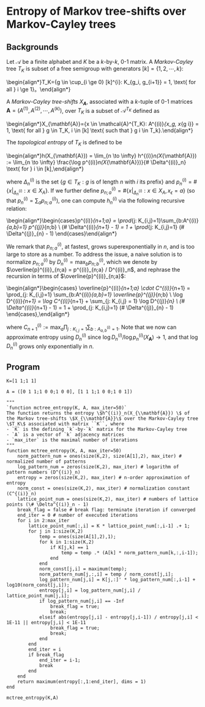 <!--This file was generated, do not modify it.-->
# Entropy of Markov tree-shifts over Markov-Cayley trees

## Backgrounds

Let $\mathcal{A}$ be a finite alphabet and $K$ be a $k$-by-$k$, $0$-$1$ matrix. A *Markov-Cayley* tree $T_K$ is subset of a free semigroup with generators $[k] = \{1,2,\cdots,k\}$:

\begin{align*}T_K=\{g \in \cup_{i \ge 0} [k]^{i}: K_{g_i, g_{i+1}} = 1, \text{ for all } i \ge 1\}。\end{align*}

A *Markov-Cayley tree-shifts $X_{\mathbf{A}}$*, associated with a $k$-tuple of $0$-$1$ matrices $\mathbf{A} = (A^{(1)}, A^{(2)}, \cdots, A^{(k)})$, over $T_K$ is a subset of $\mathcal{A}^{T_K}$ defined as

\begin{align*}X_{\mathbf{A}}=\{x \in \mathcal{A}^{T_K}: A^{(i)}_{x_g, x_{g i}} = 1, \text{ for all } g \in T_K, i \in [k] \text{ such that } g i \in T_k\}.\end{align*}

The *topological entropy* of $T_K$ is defined to be

\begin{align*}h(X_{\mathbf{A}}) = \lim_{n \to \infty} h^{(i)}_n(X_{\mathbf{A}}) := \lim_{n \to \infty} \frac{\log p^{(i)}_n(X_{\mathbf{A}})}{\# \Delta^{(i)}_n} \text{ for } i \in [k],\end{align*}

where $\Delta^{(i)}_n$ is the set $\{g \in T_K: g \text{ is of length } n \text{ with } i \text{ its prefix}\}$ and $p^{(i)}_n = \# \{x|_{\Delta^{(i)}_n}: x \in X_A\}$. If we further define $p^{(i)}_{n;a} = \# \{x|_{\Delta^{(i)}_n}: x \in X_A, x_\epsilon = a\}$ (so that $p^{(i)}_{n} = \sum_{a} p^{(i)}_{n;a}$), one can compute $h_n^{(i)}$ via the following recursive relation:

\begin{align*}\begin{cases}p^{(i)}_{n+1;a} = \prod_{j: K_{i,j}=1}\sum_{b:A^{(i)}_{a,b}=1} p^{(j)}_{n;b} \\ (\# \Delta^{(i)}_{n+1} - 1) = 1 + \prod_{j: K_{i,j}=1} (\# \Delta^{(j)}_{n} - 1) \end{cases}\end{align*}

We remark that $p^{(i)}_{n;a}$, at fastest, grows superexponentially in $n$, and is too large to store as a number. To address the issue, a naive solution is to normalize $p^{(i)}_{n;a}$ by $D^{(i)}_n = \max_{b} p^{(i)}_{n;b}$, which we denote by $\overline{p}^{(i)}_{n;a} = p^{(i)}_{n;a} / D^{(i)}_n$, and rephrase the recursion in terms of $\overline{p}^{(i)}_{n;a}$:

\begin{align*}\begin{cases} \overline{p}^{(i)}_{n+1;a} \cdot C^{(i)}_{n+1} = \prod_{j: K_{i,j}=1} \sum_{b:A^{(i)}_{a,b}=1} \overline{p}^{(j)}_{n;b} \\ \log D^{(i)}_{n+1} = \log C^{(i)}_{n+1} + \sum_{j: K_{i,j} = 1} \log D^{(j)}_{n} \\ (\# \Delta^{(i)}_{n+1} - 1) = 1 + \prod_{j: K_{i,j}=1} (\# \Delta^{(j)}_{n} - 1) \end{cases},\end{align*}

where $C^{(i)}_{n+1}:=\max_a \prod_{j: K_{i,j}=1} \sum_{b:A^{(i)}_{a,b}=1}$. Note that we now can approximate entropy using $D^{(i)}_n$ since $\log D^{(i)}_n / \log p^{(i)}_n(X_{\mathbf{A}}) \to 1$, and that $\log D^{(i)}_n$ grows only exponentially in $n$.

## Program

````julia:ex1
K=[1 1;1 1]
````

````julia:ex2
A = ([0 1 1;1 0 0;1 0 0], [1 1 1;1 0 0;1 0 1])
````

````julia:ex3
"""
`function mctree_entropy(K, A, max_iter=50)`
The function returns the entropy \$h^{(i)}_n(X_{\\mathbf{A}}) \$ of the Markov tree-shifts \$X_{\\mathbf{A}}\$ over the Markov-Cayley tree \$T_K\$ associated with matrix ``K``, where
- `K` is the defining `k`-by-`k` matrix for the Markov-Cayley tree
- `A` is a vector of `k` adjacency matrices
- `max_iter` is the maximal number of iterations
"""
function mctree_entropy(K, A, max_iter=50)
    norm_pattern_num = ones(size(K,2), size(A[1],2), max_iter) # normalized number of patterns
    log_pattern_num = zeros(size(K,2), max_iter) # logarithm of pattern numbers (D^{(i)}_n)
    entropy = zeros(size(K,2), max_iter) # n-order approximation of entropy
    norm_const = ones(size(K,2), max_iter) # normalization constant (C^{(i)}_n)
    lattice_point_num = ones(size(K,2), max_iter) # numbers of lattice points (\# \Delta^{(i)}_n - 1)
    break_flag = false # break flag: terminate iteration if converged
    end_iter = 0 # number of executed iterations
    for i in 2:max_iter
        lattice_point_num[:,i] = K * lattice_point_num[:,i-1] .+ 1;
        for j in 1:size(K,2)
            temp = ones(size(A[1],2),1);
            for k in 1:size(K,2)
                if K[j,k] == 1
                    temp = temp .* (A[k] * norm_pattern_num[k,:,i-1]);
                end
            end
            norm_const[j,i] = maximum(temp);
            norm_pattern_num[j,:,i] = temp / norm_const[j,i];
            log_pattern_num[j,i] = K[j,:]' * log_pattern_num[:,i-1] + log10(norm_const[j,i]);
            entropy[j,i] = log_pattern_num[j,i] / lattice_point_num[j,i];
            if log_pattern_num[j,i] == -Inf
                break_flag = true;
                break;
            elseif abs(entropy[j,i] - entropy[j,i-1]) / entropy[j,i] < 1E-11 || entropy[j,i] < 1E-11
                break_flag = true;
                break;
            end
        end
        end_iter = i
        if break_flag
            end_iter = i-1;
            break
        end
    end
    return maximum(entropy[:,1:end_iter], dims = 1)
end
````

````julia:ex4
mctree_entropy(K,A)
````

